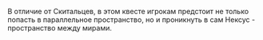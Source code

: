 В отличие от Скитальцев, в этом квесте игрокам предстоит не только попасть в параллельное пространство, но и проникнуть в сам Нексус - пространство между мирами.